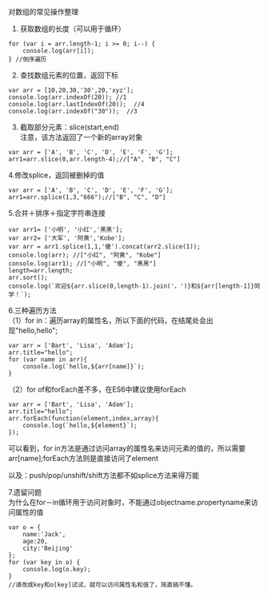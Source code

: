 对数组的常见操作整理


1. 获取数组的长度（可以用于循环）
```
for (var i = arr.length-1; i >= 0; i--) {
	console.log(arr[i]);
} //倒序遍历
```

2. 查找数组元素的位置，返回下标
```
var arr = [10,20,30,'30',20,'xyz'];
console.log(arr.indexOf(20)); //1
console.log(arr.lastIndexOf(20));  //4
console.log(arr.indexOf("30"));  //3

```
3. 截取部分元素：slice(start,end)  
注意，该方法返回了一个新的array对象

```
var arr = ['A', 'B', 'C', 'D', 'E', 'F', 'G'];
arr1=arr.slice(0,arr.length-4);//["A", "B", "C"] 
```

4.修改splice，返回被删掉的值
```
var arr = ['A', 'B', 'C', 'D', 'E', 'F', 'G'];
arr1=arr.splice(1,3,"666");//["B", "C", "D"]
```

5.合并＋排序＋指定字符串连接

```
var arr1= ['小明', '小红','黑黑'];
var arr2= ['大军', '阿黄','Kobe'];
var arr = arr1.splice(1,1,'傻').concat(arr2.slice(1));
console.log(arr); //["小红", "阿黄", "Kobe"]
console.log(arr1); //["小明", "傻", "黑黑"]
length=arr.length;
arr.sort();
console.log(`欢迎${arr.slice(0,length-1).join('，')}和${arr[length-1]}同学！`);

```

6.三种遍历方法  
（1）for in：遍历array的属性名，所以下面的代码，在结尾处会出现"hello,hello";
```
var arr = ['Bart', 'Lisa', 'Adam'];
arr.title="hello";
for (var name in arr){
	console.log(`hello,${arr[name]}`);
} 

```

（2）for of和forEach差不多，在ES6中建议使用forEach
```
var arr = ['Bart', 'Lisa', 'Adam'];
arr.title="hello";
arr.forEach(function(element,index,array){
	console.log(`hello,${element}`);
});
```
可以看到，for in方法是通过访问array的属性名来访问元素的值的，所以需要arr[name];forEach方法则是直接访问了element


以及：push/pop/unshift/shift方法都不如splice方法来得万能

7.遗留问题  
为什么在for－in循环用于访问对象时，不能通过objectname.propertyname来访问属性的值
```
var o = {
    name:'Jack',
    age:20,
    city:'Beijing'
};
for (var key in o) {
    console.log(o.key); 
}
//请改成key和o[key]试试，就可以访问属性名和值了，简直搞不懂。
```